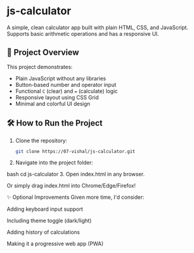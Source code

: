 # js-calculator
A simple, clean calculator app built with plain HTML, CSS, and JavaScript. Supports basic arithmetic operations and has a responsive UI.

## 🚀 Project Overview

This project demonstrates:
- Plain JavaScript without any libraries
- Button-based number and operator input
- Functional `C` (clear) and `=` (calculate) logic
- Responsive layout using CSS Grid
- Minimal and colorful UI design

## 🛠️ How to Run the Project

1. Clone the repository:
   ```bash
   git clone https://07-vishal/js-calculator.git
2. Navigate into the project folder:

bash
cd js-calculator
3. Open index.html in any browser.

Or simply drag index.html into Chrome/Edge/Firefox!

✨ Optional Improvements
Given more time, I'd consider:

Adding keyboard input support

Including theme toggle (dark/light)

Adding history of calculations

Making it a progressive web app (PWA)
